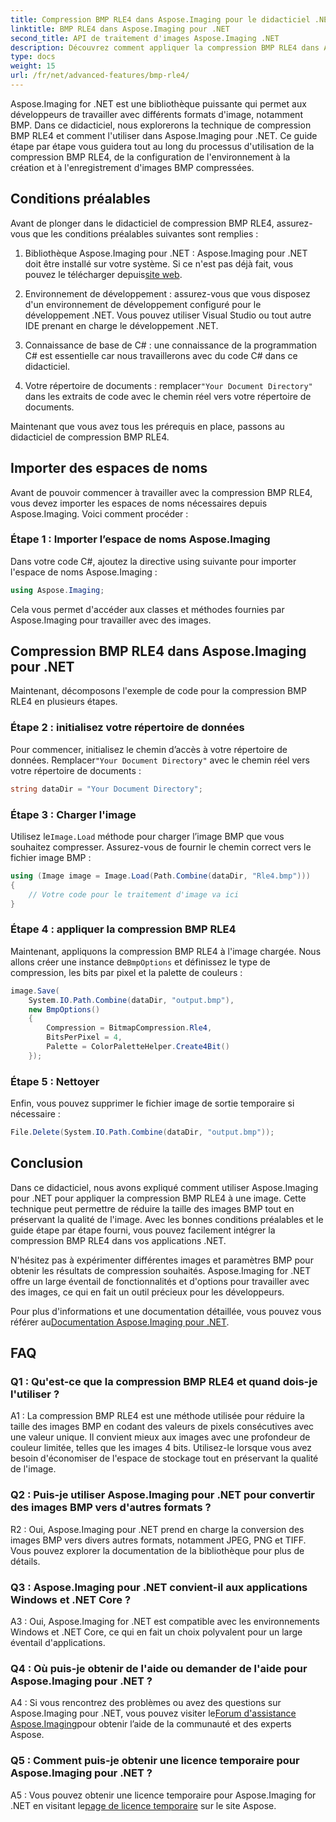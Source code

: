 ```yaml
---
title: Compression BMP RLE4 dans Aspose.Imaging pour le didacticiel .NET
linktitle: BMP RLE4 dans Aspose.Imaging pour .NET
second_title: API de traitement d'images Aspose.Imaging .NET
description: Découvrez comment appliquer la compression BMP RLE4 dans Aspose.Imaging pour .NET. Réduisez la taille de l’image BMP sans perte de qualité.
type: docs
weight: 15
url: /fr/net/advanced-features/bmp-rle4/
---
```

Aspose.Imaging for .NET est une bibliothèque puissante qui permet aux développeurs de travailler avec différents formats d'image, notamment BMP. Dans ce didacticiel, nous explorerons la technique de compression BMP RLE4 et comment l'utiliser dans Aspose.Imaging pour .NET. Ce guide étape par étape vous guidera tout au long du processus d'utilisation de la compression BMP RLE4, de la configuration de l'environnement à la création et à l'enregistrement d'images BMP compressées.

## Conditions préalables

Avant de plonger dans le didacticiel de compression BMP RLE4, assurez-vous que les conditions préalables suivantes sont remplies :

1.  Bibliothèque Aspose.Imaging pour .NET : Aspose.Imaging pour .NET doit être installé sur votre système. Si ce n'est pas déjà fait, vous pouvez le télécharger depuis[site web](https://releases.aspose.com/imaging/net/).

2. Environnement de développement : assurez-vous que vous disposez d'un environnement de développement configuré pour le développement .NET. Vous pouvez utiliser Visual Studio ou tout autre IDE prenant en charge le développement .NET.

3. Connaissance de base de C# : une connaissance de la programmation C# est essentielle car nous travaillerons avec du code C# dans ce didacticiel.

4.  Votre répertoire de documents : remplacer`"Your Document Directory"` dans les extraits de code avec le chemin réel vers votre répertoire de documents.

Maintenant que vous avez tous les prérequis en place, passons au didacticiel de compression BMP RLE4.

## Importer des espaces de noms

Avant de pouvoir commencer à travailler avec la compression BMP RLE4, vous devez importer les espaces de noms nécessaires depuis Aspose.Imaging. Voici comment procéder :

### Étape 1 : Importer l’espace de noms Aspose.Imaging

Dans votre code C#, ajoutez la directive using suivante pour importer l'espace de noms Aspose.Imaging :

```csharp
using Aspose.Imaging;
```

Cela vous permet d'accéder aux classes et méthodes fournies par Aspose.Imaging pour travailler avec des images.

## Compression BMP RLE4 dans Aspose.Imaging pour .NET

Maintenant, décomposons l'exemple de code pour la compression BMP RLE4 en plusieurs étapes.

### Étape 2 : initialisez votre répertoire de données

 Pour commencer, initialisez le chemin d’accès à votre répertoire de données. Remplacer`"Your Document Directory"` avec le chemin réel vers votre répertoire de documents :

```csharp
string dataDir = "Your Document Directory";
```

### Étape 3 : Charger l'image

 Utilisez le`Image.Load` méthode pour charger l’image BMP que vous souhaitez compresser. Assurez-vous de fournir le chemin correct vers le fichier image BMP :

```csharp
using (Image image = Image.Load(Path.Combine(dataDir, "Rle4.bmp")))
{
    // Votre code pour le traitement d'image va ici
}
```

### Étape 4 : appliquer la compression BMP RLE4

 Maintenant, appliquons la compression BMP RLE4 à l'image chargée. Nous allons créer une instance de`BmpOptions` et définissez le type de compression, les bits par pixel et la palette de couleurs :

```csharp
image.Save(
    System.IO.Path.Combine(dataDir, "output.bmp"),
    new BmpOptions()
    {
        Compression = BitmapCompression.Rle4,
        BitsPerPixel = 4,
        Palette = ColorPaletteHelper.Create4Bit()
    });
```

### Étape 5 : Nettoyer

Enfin, vous pouvez supprimer le fichier image de sortie temporaire si nécessaire :

```csharp
File.Delete(System.IO.Path.Combine(dataDir, "output.bmp"));
```

## Conclusion

Dans ce didacticiel, nous avons expliqué comment utiliser Aspose.Imaging pour .NET pour appliquer la compression BMP RLE4 à une image. Cette technique peut permettre de réduire la taille des images BMP tout en préservant la qualité de l'image. Avec les bonnes conditions préalables et le guide étape par étape fourni, vous pouvez facilement intégrer la compression BMP RLE4 dans vos applications .NET.

N'hésitez pas à expérimenter différentes images et paramètres BMP pour obtenir les résultats de compression souhaités. Aspose.Imaging for .NET offre un large éventail de fonctionnalités et d'options pour travailler avec des images, ce qui en fait un outil précieux pour les développeurs.

 Pour plus d'informations et une documentation détaillée, vous pouvez vous référer au[Documentation Aspose.Imaging pour .NET](https://reference.aspose.com/imaging/net/).

## FAQ

### Q1 : Qu'est-ce que la compression BMP RLE4 et quand dois-je l'utiliser ?

A1 : La compression BMP RLE4 est une méthode utilisée pour réduire la taille des images BMP en codant des valeurs de pixels consécutives avec une valeur unique. Il convient mieux aux images avec une profondeur de couleur limitée, telles que les images 4 bits. Utilisez-le lorsque vous avez besoin d'économiser de l'espace de stockage tout en préservant la qualité de l'image.

### Q2 : Puis-je utiliser Aspose.Imaging pour .NET pour convertir des images BMP vers d'autres formats ?

R2 : Oui, Aspose.Imaging pour .NET prend en charge la conversion des images BMP vers divers autres formats, notamment JPEG, PNG et TIFF. Vous pouvez explorer la documentation de la bibliothèque pour plus de détails.

### Q3 : Aspose.Imaging pour .NET convient-il aux applications Windows et .NET Core ?

A3 : Oui, Aspose.Imaging for .NET est compatible avec les environnements Windows et .NET Core, ce qui en fait un choix polyvalent pour un large éventail d'applications.

### Q4 : Où puis-je obtenir de l'aide ou demander de l'aide pour Aspose.Imaging pour .NET ?

 A4 : Si vous rencontrez des problèmes ou avez des questions sur Aspose.Imaging pour .NET, vous pouvez visiter le[Forum d'assistance Aspose.Imaging](https://forum.aspose.com/)pour obtenir l’aide de la communauté et des experts Aspose.

### Q5 : Comment puis-je obtenir une licence temporaire pour Aspose.Imaging pour .NET ?

 A5 : Vous pouvez obtenir une licence temporaire pour Aspose.Imaging for .NET en visitant le[page de licence temporaire](https://purchase.aspose.com/temporary-license/) sur le site Aspose.